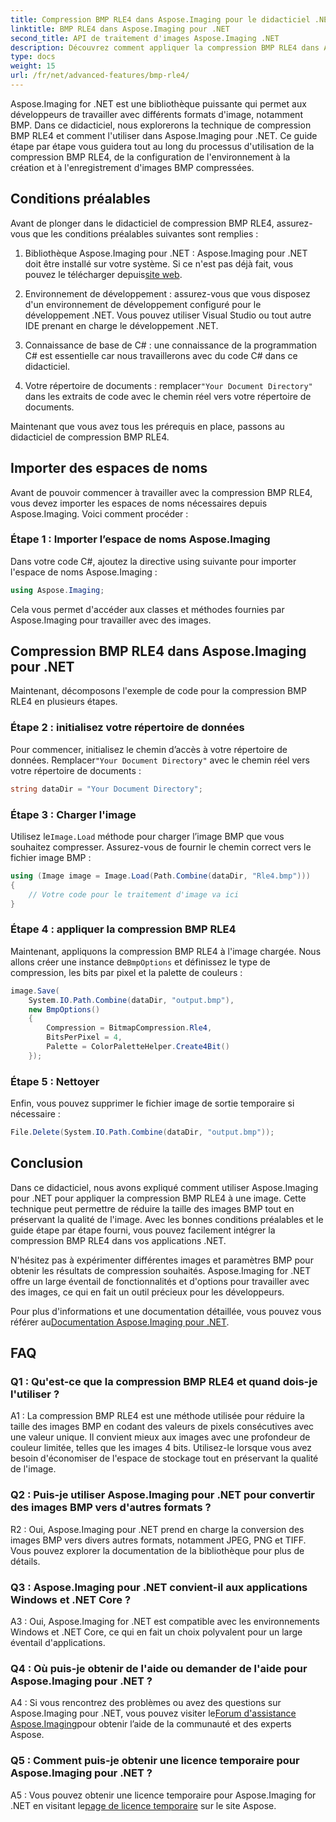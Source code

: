 ```yaml
---
title: Compression BMP RLE4 dans Aspose.Imaging pour le didacticiel .NET
linktitle: BMP RLE4 dans Aspose.Imaging pour .NET
second_title: API de traitement d'images Aspose.Imaging .NET
description: Découvrez comment appliquer la compression BMP RLE4 dans Aspose.Imaging pour .NET. Réduisez la taille de l’image BMP sans perte de qualité.
type: docs
weight: 15
url: /fr/net/advanced-features/bmp-rle4/
---
```

Aspose.Imaging for .NET est une bibliothèque puissante qui permet aux développeurs de travailler avec différents formats d'image, notamment BMP. Dans ce didacticiel, nous explorerons la technique de compression BMP RLE4 et comment l'utiliser dans Aspose.Imaging pour .NET. Ce guide étape par étape vous guidera tout au long du processus d'utilisation de la compression BMP RLE4, de la configuration de l'environnement à la création et à l'enregistrement d'images BMP compressées.

## Conditions préalables

Avant de plonger dans le didacticiel de compression BMP RLE4, assurez-vous que les conditions préalables suivantes sont remplies :

1.  Bibliothèque Aspose.Imaging pour .NET : Aspose.Imaging pour .NET doit être installé sur votre système. Si ce n'est pas déjà fait, vous pouvez le télécharger depuis[site web](https://releases.aspose.com/imaging/net/).

2. Environnement de développement : assurez-vous que vous disposez d'un environnement de développement configuré pour le développement .NET. Vous pouvez utiliser Visual Studio ou tout autre IDE prenant en charge le développement .NET.

3. Connaissance de base de C# : une connaissance de la programmation C# est essentielle car nous travaillerons avec du code C# dans ce didacticiel.

4.  Votre répertoire de documents : remplacer`"Your Document Directory"` dans les extraits de code avec le chemin réel vers votre répertoire de documents.

Maintenant que vous avez tous les prérequis en place, passons au didacticiel de compression BMP RLE4.

## Importer des espaces de noms

Avant de pouvoir commencer à travailler avec la compression BMP RLE4, vous devez importer les espaces de noms nécessaires depuis Aspose.Imaging. Voici comment procéder :

### Étape 1 : Importer l’espace de noms Aspose.Imaging

Dans votre code C#, ajoutez la directive using suivante pour importer l'espace de noms Aspose.Imaging :

```csharp
using Aspose.Imaging;
```

Cela vous permet d'accéder aux classes et méthodes fournies par Aspose.Imaging pour travailler avec des images.

## Compression BMP RLE4 dans Aspose.Imaging pour .NET

Maintenant, décomposons l'exemple de code pour la compression BMP RLE4 en plusieurs étapes.

### Étape 2 : initialisez votre répertoire de données

 Pour commencer, initialisez le chemin d’accès à votre répertoire de données. Remplacer`"Your Document Directory"` avec le chemin réel vers votre répertoire de documents :

```csharp
string dataDir = "Your Document Directory";
```

### Étape 3 : Charger l'image

 Utilisez le`Image.Load` méthode pour charger l’image BMP que vous souhaitez compresser. Assurez-vous de fournir le chemin correct vers le fichier image BMP :

```csharp
using (Image image = Image.Load(Path.Combine(dataDir, "Rle4.bmp")))
{
    // Votre code pour le traitement d'image va ici
}
```

### Étape 4 : appliquer la compression BMP RLE4

 Maintenant, appliquons la compression BMP RLE4 à l'image chargée. Nous allons créer une instance de`BmpOptions` et définissez le type de compression, les bits par pixel et la palette de couleurs :

```csharp
image.Save(
    System.IO.Path.Combine(dataDir, "output.bmp"),
    new BmpOptions()
    {
        Compression = BitmapCompression.Rle4,
        BitsPerPixel = 4,
        Palette = ColorPaletteHelper.Create4Bit()
    });
```

### Étape 5 : Nettoyer

Enfin, vous pouvez supprimer le fichier image de sortie temporaire si nécessaire :

```csharp
File.Delete(System.IO.Path.Combine(dataDir, "output.bmp"));
```

## Conclusion

Dans ce didacticiel, nous avons expliqué comment utiliser Aspose.Imaging pour .NET pour appliquer la compression BMP RLE4 à une image. Cette technique peut permettre de réduire la taille des images BMP tout en préservant la qualité de l'image. Avec les bonnes conditions préalables et le guide étape par étape fourni, vous pouvez facilement intégrer la compression BMP RLE4 dans vos applications .NET.

N'hésitez pas à expérimenter différentes images et paramètres BMP pour obtenir les résultats de compression souhaités. Aspose.Imaging for .NET offre un large éventail de fonctionnalités et d'options pour travailler avec des images, ce qui en fait un outil précieux pour les développeurs.

 Pour plus d'informations et une documentation détaillée, vous pouvez vous référer au[Documentation Aspose.Imaging pour .NET](https://reference.aspose.com/imaging/net/).

## FAQ

### Q1 : Qu'est-ce que la compression BMP RLE4 et quand dois-je l'utiliser ?

A1 : La compression BMP RLE4 est une méthode utilisée pour réduire la taille des images BMP en codant des valeurs de pixels consécutives avec une valeur unique. Il convient mieux aux images avec une profondeur de couleur limitée, telles que les images 4 bits. Utilisez-le lorsque vous avez besoin d'économiser de l'espace de stockage tout en préservant la qualité de l'image.

### Q2 : Puis-je utiliser Aspose.Imaging pour .NET pour convertir des images BMP vers d'autres formats ?

R2 : Oui, Aspose.Imaging pour .NET prend en charge la conversion des images BMP vers divers autres formats, notamment JPEG, PNG et TIFF. Vous pouvez explorer la documentation de la bibliothèque pour plus de détails.

### Q3 : Aspose.Imaging pour .NET convient-il aux applications Windows et .NET Core ?

A3 : Oui, Aspose.Imaging for .NET est compatible avec les environnements Windows et .NET Core, ce qui en fait un choix polyvalent pour un large éventail d'applications.

### Q4 : Où puis-je obtenir de l'aide ou demander de l'aide pour Aspose.Imaging pour .NET ?

 A4 : Si vous rencontrez des problèmes ou avez des questions sur Aspose.Imaging pour .NET, vous pouvez visiter le[Forum d'assistance Aspose.Imaging](https://forum.aspose.com/)pour obtenir l’aide de la communauté et des experts Aspose.

### Q5 : Comment puis-je obtenir une licence temporaire pour Aspose.Imaging pour .NET ?

 A5 : Vous pouvez obtenir une licence temporaire pour Aspose.Imaging for .NET en visitant le[page de licence temporaire](https://purchase.aspose.com/temporary-license/) sur le site Aspose.